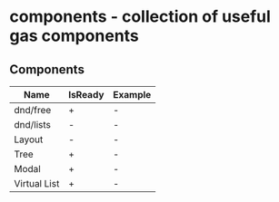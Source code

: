 # components - collection of useful gas components

## Components

| Name                | IsReady | Example |
|---------------------|---------|---------|
| dnd/free            | +       | -       |
| dnd/lists           | -       | -       |
| Layout              | -       | -       |
| Tree                | +       | -       |
| Modal               | +       | -       |
| Virtual List        | +       | -       |
